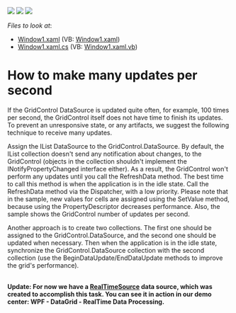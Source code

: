 <!-- default badges list -->
![](https://img.shields.io/endpoint?url=https://codecentral.devexpress.com/api/v1/VersionRange/128651871/10.1.4%2B)
[![](https://img.shields.io/badge/Open_in_DevExpress_Support_Center-FF7200?style=flat-square&logo=DevExpress&logoColor=white)](https://supportcenter.devexpress.com/ticket/details/E2177)
[![](https://img.shields.io/badge/📖_How_to_use_DevExpress_Examples-e9f6fc?style=flat-square)](https://docs.devexpress.com/GeneralInformation/403183)
<!-- default badges end -->
<!-- default file list -->
*Files to look at*:

* [Window1.xaml](./CS/DXGrid_ConditionalFormatting/Window1.xaml) (VB: [Window1.xaml](./VB/DXGrid_ConditionalFormatting/Window1.xaml))
* [Window1.xaml.cs](./CS/DXGrid_ConditionalFormatting/Window1.xaml.cs) (VB: [Window1.xaml.vb](./VB/DXGrid_ConditionalFormatting/Window1.xaml.vb))
<!-- default file list end -->
# How to make many updates per second


<p>If the GridControl DataSource is updated quite often, for example, 100 times per second, the GridControl itself does not have time to finish its updates. To prevent an unresponsive state, or any artifacts, we suggest the following technique to receive many updates.</p>
<p>Assign the IList DataSource to the GridControl.DataSource. By default, the IList collection doesn't send any notification about changes, to the GridControl (objects in the collection shouldn't implement the INotifyPropertyChanged interface either). As a result, the GridControl won't perform any updates until you call the RefreshData method. The best time to call this method is when the application is in the idle state. Call the RefreshData method via the Dispatcher, with a low priority. Please note that in the sample, new values for cells are assigned using the SetValue method, because using the PropertyDescriptor decreases performance. Also, the sample shows the GridControl number of updates per second.</p>
<p>Another approach is to create two collections. The first one should be assigned to the GridControl.DataSource, and the second one should be updated when necessary. Then when the application is in the idle state, synchronize the GridControl.DataSource collection with the second collection (use the BeginDataUpdate/EndDataUpdate methods to improve the grid's performance).<br /><br /></p>
<p><strong>Update: For now we have a <a href="https://documentation.devexpress.com/#CoreLibraries/clsDevExpressDataRealTimeSourcetopic">RealTimeSource</a> data source, which was created to accomplish this task. You can see it in action in our demo center: WPF - DataGrid - RealTime Data Processing.</strong></p>

<br/>


